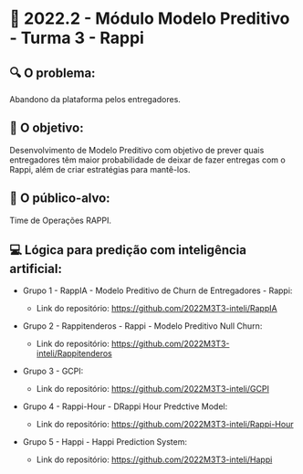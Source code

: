 # 🙋‍ 2022.2 - Módulo Modelo Preditivo - Turma 3 - Rappi

## 🔍 O problema:
Abandono da plataforma pelos entregadores.

## 🎯 O objetivo:
Desenvolvimento de Modelo Preditivo com objetivo de prever quais entregadores têm maior probabilidade de deixar de fazer entregas com o Rappi, além de criar estratégias para mantê-los.

## 🧩 O público-alvo:
Time de Operações RAPPI.

## 💻 Lógica para predição com inteligência artificial:

- Grupo 1 - RappIA - Modelo Preditivo de Churn de Entregadores - Rappi:
  - Link do repositório: https://github.com/2022M3T3-inteli/RappIA

- Grupo 2 - Rappitenderos - Rappi - Modelo Preditivo Null Churn:
  - Link do repositório: https://github.com/2022M3T3-inteli/Rappitenderos
  
- Grupo 3 - GCPI:
  - Link do repositório: https://github.com/2022M3T3-inteli/GCPI
  
- Grupo 4 - Rappi-Hour - DRappi Hour Predctive Model:
  - Link do repositório: https://github.com/2022M3T3-inteli/Rappi-Hour
  
- Grupo 5 - Happi - Happi Prediction System:
  - Link do repositório: https://github.com/2022M3T3-inteli/Happi
